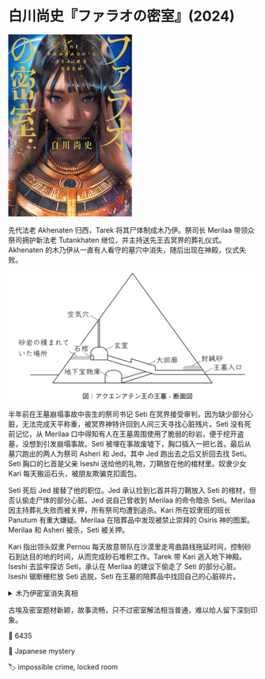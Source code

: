 # 白川尚史『ファラオの密室』(2024)

<img src=images/2024_cover.jpg width=250/>

先代法老 Akhenaten 归西，Tarek 将其尸体制成木乃伊。祭司长 Merilaa 带领众祭司拥护新法老 Tutankhaten 继位，并主持送先王去冥界的葬礼仪式。Akhenaten 的木乃伊从一直有人看守的墓穴中消失，随后出现在神殿，仪式失败。

<img src=images/2024_pyramid.jpg width=500/>

半年前在王墓崩塌事故中丧生的祭司书记 Seti 在冥界接受审判，因为缺少部分心脏，无法完成天平称重，被冥界神特许回到人间三天寻找心脏残片。Seti 没有死前记忆，从 Merilaa 口中得知有人在王墓周围使用了脆弱的砂岩，便于挖开盗墓，没想到引发崩塌事故。Seti 被埋在事故废墟下，胸口插入一把匕首。最后从墓穴跑出的两人为祭司 Asheri 和 Jed，其中 Jed 跑出去之后又折回去找 Seti。Seti 胸口的匕首是父亲 Iseshi 送给他的礼物，刀鞘放在他的棺材里。奴隶少女 Kari 每天搬运石头，被朋友欺骗克扣面包。

Seti 死后 Jed 接替了他的职位。Jed 承认捡到匕首并将刀鞘放入 Seti 的棺材，但否认偷走尸体的部分心脏。Jed 说自己曾收到 Merilaa 的命令暗杀 Seti。Merilaa 因主持葬礼失败而被关押，所有祭司均遭到追杀。Kari 所在奴隶班的班长 Panutum 有重大嫌疑。Merilaa 在陪葬品中发现被禁止崇拜的 Osiris 神的图案。Merilaa 和 Asheri 被杀，Seti 被关押。

Kari 指出领头奴隶 Pernou 每天故意带队在沙漠里走弯曲路线拖延时间，控制砂石到达目的地的时间，从而完成砂石堆积工作。Tarek 带 Kari 逃入地下神殿。Iseshi 去监牢探访 Seti，承认在 Merilaa 的建议下偷走了 Seti 的部分心脏。Iseshi 锯断栅栏放 Seti 逃脱，Seti 在王墓的陪葬品中找回自己的心脏碎片。

<details><summary>木乃伊密室消失真相</summary>
Merilaa 想让先王 Akhenaten 的灵魂复活到现世，偷走 Seti 的部分心脏是为了验证灵魂确实可以复活。他把两支箭射入通风孔当作滑轮，用绳子把木乃伊碎片拉到外面，由外面的人回收组装。Seti 是女人，在墓穴坍塌事故中被压住了下半身，知道自己将被暗恋对象 Tarek 制成木乃伊，于是试图用刀子割下乳房隐瞒性别，但因疼痛未能继续。

<img src=images/2024_arrow.jpg width=350/>

</details>

古埃及密室题材新颖，故事流畅，只不过密室解法相当普通，难以给人留下深刻印象。

:link: 6435

:file_folder: Japanese mystery

:label: impossible crime, locked room
